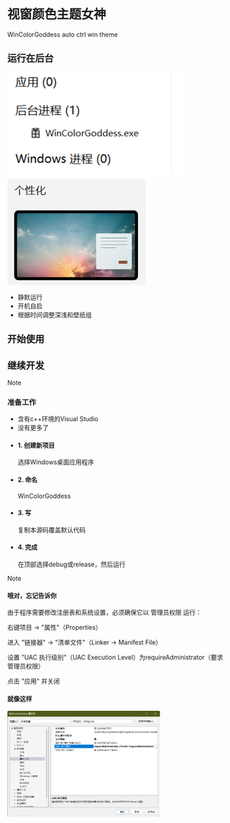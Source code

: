 # 视窗颜色主题女神
WinColorGoddess
auto ctrl win theme

## 运行在后台
<a href="https://github.com/Duo-Star/WinColorGoddess/image.png"><img src="image0.png" height="240px"/></a>
<a href="https://github.com/Duo-Star/WinColorGoddess/image.png"><img src="image1.png" height="240px"/></a>

- 静默运行
- 开机自启
- 根据时间调整深浅和壁纸组

## 开始使用


## 继续开发
> [!NOTE]
> ### 准备工作
> - 含有c++环境的Visual Studio
> - 没有更多了

- #### 1. 创建新项目
  
  选择Windows桌面应用程序
  
- #### 2. 命名
  
  WinColorGoddess
  
- #### 3. 写
  
  复制本源码覆盖默认代码

- #### 4. 完成
  
  在顶部选择debug或release，然后运行

> [!NOTE]
> #### 哦对，忘记告诉你
> 由于程序需要修改注册表和系统设置，必须确保它以 ​​管理员权限​​ 运行：
> 
> 右键项目 → ​​"属性"​​（Properties）
> 
> 进入 ​​"链接器" → "清单文件"​​（Linker → Manifest File）
> 
> 设置 ​​"UAC 执行级别"​​（UAC Execution Level）为 ​​requireAdministrator​​（要求管理员权限）
> 
> 点击 ​​"应用"​​ 并关闭

#### 就像这样
<a href="https://github.com/Duo-Star/WinColorGoddess/image.png"><img src="image2.png" height="240px"/></a>




